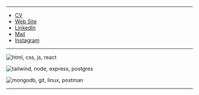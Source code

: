 ----
- [CV](.)
- [Web Site](https://aliakpoyraz)
- [LinkedIn](https://linkedin.com/in/aliakpoyraz)
- [Mail](mailto:aliakpoyraz@gmail.com)
- [Instagram](https://instagram.com/aliakpoyraz)

----
<p align="left">
  <img src="https://skillicons.dev/icons?i=html,css,javascript,react" alt="html, css, js, react" />
</p>

<p align="left">
  <img src="https://skillicons.dev/icons?i=tailwind,nodejs,express,postgres" alt="tailwind, node, express, postgres" />
</p>

<p align="left">
  <img src="https://skillicons.dev/icons?i=mongodb,git,linux,postman" alt="mongodb, git, linux, postman" />
</p>

----

